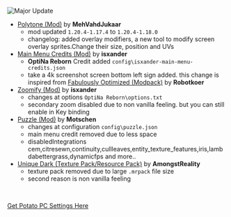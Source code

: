 ![Major Update](https://raw.githubusercontent.com/NotAGanesh/OptiNa-Reborn/96e2b5a8ad20879d8a0313231c3ce4b0c88c5fd9/update_banners/major_update.png)
- [Polytone (Mod)](https://modrinth.com/mod/polytone) by **MehVahdJukaar**
    - mod updated `1.20.4-1.17.4` to `1.20.4-1.18.0`
    - changelog: added overlay modifiers, a new tool to modify screen overlay sprites.Change their size, position and UVs
- [Main Menu Credits (Mod)](https://modrinth.com/mod/main-menu-credits) by **isxander**
    - **OptiNa Reborn** Credit added `config\isxander-main-menu-credits.json`
    - take a 4k screenshot screen bottom left sign added. this change is inspired from [Fabulously Optimized (Modpack)](https://modrinth.com/modpack/fabulously-optimized) by **Robotkoer**
- [Zoomify (Mod)](https://modrinth.com/mod/zoomify) by **isxander**
    - changes at options `OptiNa Reborn\options.txt`
    - secondary zoom disabled due to non vanilla feeling. but you can still enable in Key binding
- [Puzzle (Mod)](https://modrinth.com/mod/puzzle) by **Motschen**
    - changes at configuration `config\puzzle.json`
    - main menu credit removed due to less space
    - disabledIntegrations cem,citresewn,continuity,cullleaves,entity_texture_features,iris,lambdabettergrass,dynamicfps and more..
- [Unique Dark (Texture Pack/Resource Pack)](https://modrinth.com/resourcepack/unique-dark) by **AmongstReality**
    - texture pack removed due to large `.mrpack` file size
    - second reason is non vanilla feeling 
 
<br>

[Get Potato PC Settings Here](https://github.com/NotAGanesh/OptiNa-Reborn/wiki/%F0%9F%92%BB-Potato-PC-Settings)
    
